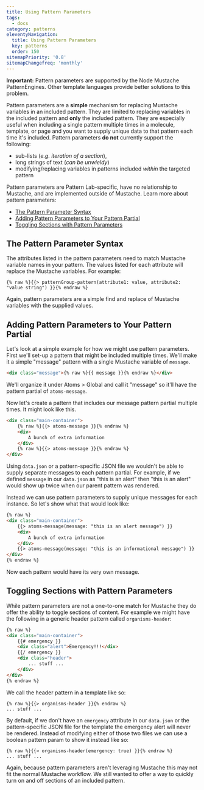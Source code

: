 ```yaml
---
title: Using Pattern Parameters
tags:
  - docs
category: patterns
eleventyNavigation:
  title: Using Pattern Parameters
  key: patterns
  order: 150
sitemapPriority: '0.8'
sitemapChangefreq: 'monthly'
---
```


**Important:** Pattern parameters are supported by the Node Mustache PatternEngines. Other template languages provide better solutions to this problem.

Pattern parameters are a **simple** mechanism for replacing Mustache variables in an included pattern. They are limited to replacing variables in the included pattern and **only** the included pattern. They are especially useful when including a single pattern multiple times in a molecule, template, or page and you want to supply unique data to that pattern each time it's included. Pattern parameters **do not** currently support the following:

- sub-lists (_e.g. iteration of a section_),
- long strings of text (_can be unwieldy_)
- modifying/replacing variables in patterns included _within_ the targeted pattern

Pattern parameters are Pattern Lab-specific, have no relationship to Mustache, and are implemented outside of Mustache. Learn more about pattern parameters:

- [The Pattern Parameter Syntax](#pattern-parameter-syntax)
- [Adding Pattern Parameters to Your Pattern Partial](#adding-pattern-parameters)
- [Toggling Sections with Pattern Parameters](#toggling-sections)

## <span id="pattern-parameter-syntax"></span>The Pattern Parameter Syntax

The attributes listed in the pattern parameters need to match Mustache variable names in your pattern. The values listed for each attribute will replace the Mustache variables. For example:

    {% raw %}{{> patternGroup-pattern(attribute1: value, attribute2: "value string") }}{% endraw %}

Again, pattern parameters are a simple find and replace of Mustache variables with the supplied values.

## <span id="adding-pattern-parameters"></span>Adding Pattern Parameters to Your Pattern Partial

Let's look at a simple example for how we might use pattern parameters. First we'll set-up a pattern that might be included multiple times. We'll make it a simple "message" pattern with a single Mustache variable of `message`.

```html
<div class="message">{% raw %}{{ message }}{% endraw %}</div>
```

We'll organize it under Atoms > Global and call it "message" so it'll have the pattern partial of `atoms-message`.

Now let's create a pattern that includes our message pattern partial multiple times. It might look like this.

```html
<div class="main-container">
	{% raw %}{{> atoms-message }}{% endraw %}
	<div>
		A bunch of extra information
	</div>
	{% raw %}{{> atoms-message }}{% endraw %}
</div>
```

Using `data.json` or a pattern-specific JSON file we wouldn't be able to supply separate messages to each pattern partial. For example, if we defined `message` in our `data.json` as "this is an alert" then "this is an alert" would show up twice when our parent pattern was rendered.

Instead we can use pattern parameters to supply unique messages for each instance. So let's show what that would look like:

```html
{% raw %}
<div class="main-container">
	{{> atoms-message(message: "this is an alert message") }}
	<div>
		A bunch of extra information
	</div>
	{{> atoms-message(message: "this is an informational message") }}
</div>
{% endraw %}
```

Now each pattern would have its very own message.

## <span id="toggling-sections"></span>Toggling Sections with Pattern Parameters

While pattern parameters are not a one-to-one match for Mustache they do offer the ability to toggle sections of content. For example we might have the following in a generic header pattern called `organisms-header`:

```html
{% raw %}
<div class="main-container">
	{{# emergency }}
	<div class="alert">Emergency!!!</div>
	{{/ emergency }}
	<div class="header">
		... stuff ...
	</div>
</div>
{% endraw %}
```

We call the header pattern in a template like so:

```
{% raw %}{{> organisms-header }}{% endraw %}
... stuff ...
```

By default, if we don't have an `emergency` attribute in our `data.json` or the pattern-specific JSON file for the template the emergency alert will never be rendered. Instead of modifying either of those two files we can use a boolean pattern param to show it instead like so:

```
{% raw %}{{> organisms-header(emergency: true) }}{% endraw %}
... stuff ...
```

Again, because pattern parameters aren't leveraging Mustache this may not fit the normal Mustache workflow. We still wanted to offer a way to quickly turn on and off sections of an included pattern.

